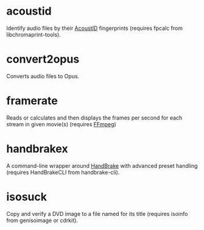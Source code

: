 # acoustid
Identify audio files by their [AcoustID](https://acoustid.org/) fingerprints (requires fpcalc from libchromaprint-tools).

# convert2opus
Converts audio files to Opus.

# framerate
Reads or calculates and then displays the frames per second for each stream in given movie(s) (requires [FFmpeg](https://ffmpeg.org/))

# handbrakex
A command-line wrapper around [HandBrake](https://github.com/HandBrake/HandBrake) with advanced preset handling (requires HandBrakeCLI from handbrake-cli).

# isosuck
Copy and verify a DVD image to a file named for its title (requires isoinfo from genisoimage or cdrkit).
